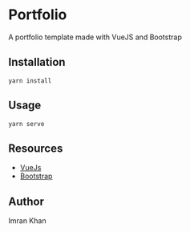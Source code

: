 # Portfolio

A portfolio template made with VueJS and Bootstrap

## Installation

~~~
yarn install
~~~

## Usage

~~~
yarn serve
~~~

## Resources

* [VueJs](https://vuejs.org/)
* [Bootstrap](https://getbootstrap.com/)

## Author

Imran Khan
